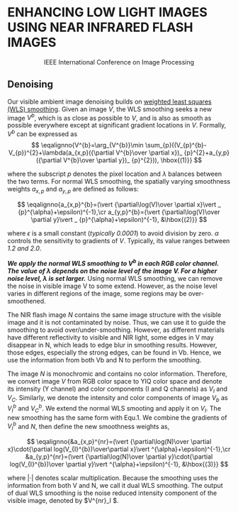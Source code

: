 # ENHANCING LOW LIGHT IMAGES USING NEAR INFRARED FLASH IMAGES

<p align='center'> IEEE International Conference on Image Processing</p>

## Denoising
Our visible ambient image denoising builds on [weighted least squares (WLS) smoothing](https://en.wikipedia.org/wiki/Weighted_least_squares).
Given an image $V$, the WLS smoothing seeks a new image $V^{b}$, which is as close as possible to $V$, 
and is also as smooth as possible everywhere except at significant gradient locations in $V$.
Formally, $V^{b}$ can be expressed as
$$
\eqalignno{V^{b}=\arg_{V^{b}}\min
\sum_{p}((V_{p}^{b}-V_{p})^{2}+\lambda(a_{x,p}({\partial V^{b}\over
\partial x})_ {p}^{2}+a_{y,p}({\partial V^{b}\over \partial y})_ {p}^{2})), \hbox{(1)}}
$$

where the subscript $p$ denotes the pixel location and $\lambda$ balances between the two terms. 
For normal WLS smoothing, the spatially varying smoothness weights $a_{x,p}$ and $a_{y,p}$ are defined as follows:

$$
\eqalignno{a_{x,p}^{b}=(\vert {\partial\log(V)\over \partial x}\vert _ {p}^{\alpha}+\epsilon)^{-1},\cr
a_{y,p}^{b}=(\vert {\partial\log(V)\over \partial y}\vert
_ {p}^{\alpha}+\epsilon)^{-1},  &\hbox{(2)}}
$$

where $\epsilon$ is a small constant (*typically 0.0001*) to avoid division by zero. $\alpha$ controls the sensitivity to gradients of $V$.
Typically, its value ranges between *1.2 and 2.0*.

***We apply the normal WLS smoothing to $V^b$ in each RGB color channel. The value of λ depends on the noise level of the image V.
For a higher noise level, λ is set larger.*** Using normal WLS smoothing, we can remove the noise in visible image V to some extend.
However, as the noise level varies in different regions of the image, some regions may be over-smoothened.


The NIR flash image $N$ contains the same image structure with the visible image and it is not contaminated by noise. 
Thus, we can use it to guide the smoothing to avoid over/under-smoothing.
However, as different materials have different reflectivity to visible and NIR light, 
some edges in V may disappear in N, which leads to edge blur in smoothing results. 
However, those edges, especially the strong edges, can be found in Vb. Hence, 
we use the information from both Vb and N to perform the smoothing.

The image $N$ is monochromic and contains no color information. 
Therefore, we convert image $V$ from RGB color space to YIQ color space and denote its intensity (Y channel) and color components (I and Q channels) as $V_{I}$ and $V_{C}$. 
Similarly, we denote the intensity and color components of image $V_{b}$ as $V^b_I$ and $V^b_C$. We extend the normal WLS smooting and apply it on $V_{I}$. 
The new smoothing has the same form with Equ.1. We combine the gradients of $V^b_I$ and $N$, then define the new smoothness weights as,

$$
\eqalignno{&a_{x,p}^{nr}=(\vert {\partial\log(N)\over \partial
x}\cdot{\partial log(V_{I}^{b})\over\partial x}\vert
^{\alpha}+\epsilon)^{-1},\cr &a_{y,p}^{nr}=(\vert {\partial\log(N)\over \partial y}\cdot{\partial log(V_{I}^{b})\over \partial y}\vert ^{\alpha}+\epsilon)^{-1}, &\hbox{(3)}}
$$

where $\vert \cdot \vert$ denotes scalar multiplication. Because the smoothing uses the information from both V and N, we call it dual WLS smoothing. 
The output of dual WLS smoothing is the noise reduced intensity component of the visible image, denoted by $V^{nr}_I $.







